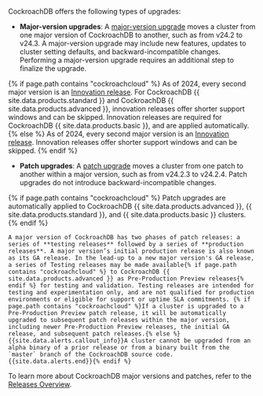 CockroachDB offers the following types of upgrades:

- **Major-version upgrades**: A [major-version upgrade](releases/index.md#major-releases) moves a cluster from one major version of CockroachDB to another, such as from v24.2 to v24.3. A major-version upgrade may include new features, updates to cluster setting defaults, and backward-incompatible changes. Performing a major-version upgrade requires an additional step to finalize the upgrade.

{% if page.path contains "cockroachcloud" %}
    As of 2024, every second major version is an [Innovation release](upgrade-policy.md#innovation-releases). For CockroachDB {{ site.data.products.standard }} and CockroachDB {{ site.data.products.advanced }}, innovation releases offer shorter support windows and can be skipped. Innovation releases are required for CockroachDB {{ site.data.products.basic }}, and are applied automatically.
{% else %}
    As of 2024, every second major version is an [Innovation release](releases/release-support-policy.md#innovation-releases). Innovation releases offer shorter support windows and can be skipped.
{% endif %}
- **Patch upgrades**: A [patch upgrade](releases/index.md#patch-releases) moves a cluster from one patch to another within a major version, such as from v24.2.3 to v24.2.4. Patch upgrades do not introduce backward-incompatible changes.

{% if page.path contains "cockroachcloud" %}
    Patch upgrades are automatically applied to CockroachDB {{ site.data.products.advanced }}, {{ site.data.products.standard }}, and {{ site.data.products.basic }} clusters.
{% endif %}

    A major version of CockroachDB has two phases of patch releases: a series of **testing releases** followed by a series of **production releases**. A major version’s initial production release is also known as its GA release. In the lead-up to a new major version's GA release, a series of Testing releases may be made available{% if page.path contains "cockroachcloud" %} to CockroachDB {{ site.data.products.advanced }} as Pre-Production Preview releases{% endif %} for testing and validation. Testing releases are intended for testing and experimentation only, and are not qualified for production environments or eligible for support or uptime SLA commitments. {% if page.path contains "cockroachcloud" %}If a cluster is upgraded to a Pre-Production Preview patch release, it will be automatically upgraded to subsequent patch releases within the major version, including newer Pre-Production Preview releases, the initial GA release, and subsequent patch releases.{% else %}{{site.data.alerts.callout_info}}A cluster cannot be upgraded from an alpha binary of a prior release or from a binary built from the `master` branch of the CockroachDB source code.{{site.data.alerts.end}}{% endif %}

To learn more about CockroachDB major versions and patches, refer to the [Releases Overview](releases/index.md#overview).
